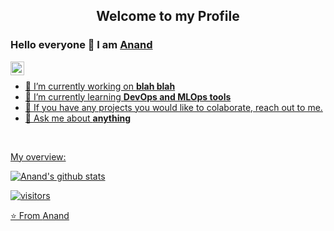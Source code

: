 <p align="center">
 <h2 align="center">Welcome to my Profile</h2>
</p>

### Hello everyone 👋 I am [Anand](https://github.com/gnzeleven)

<a href="https://www.linkedin.com/in/anandavigneshvs/">
  <img align="left" alt="TomasCostaK LinkedIn" width="22px" src="https://cdn.jsdelivr.net/npm/simple-icons@v3/icons/linkedin.svg" />
<!-- </a>
<a href="https://youtube.com">
  <img align="left" alt="TomasCostaK Youtube" width="22px" src="https://cdn.jsdelivr.net/npm/simple-icons@v3/icons/youtube.svg" />
</a>
<a href="https://medium.com">
  <img align="left" alt="TomasCostaK Medium" width="22px" src="https://cdn.jsdelivr.net/npm/simple-icons@v3/icons/medium.svg"/>
</a> -->

<div>
  
<br />
<p>

- 🔭 I’m currently working on **blah blah**
- 🌱 I’m currently learning **DevOps and MLOps tools**
- 👯 If you have any projects you would like to colaborate, reach out to me.
- 💬 Ask me about **anything**
<!-- - ⚡ Fun fact: Currently using **Machine Learning** to predict if I will pursue Machine Learning. -->

</h4>
</div>

<br />

<div><p>My overview: </p></div>

![Anand's github stats](https://github-readme-stats.vercel.app/api?username=gnzeleven&show_icons=true)
<br />

<!-- Optional Visitors badge: -->
![visitors](https://visitor-badge.laobi.icu/badge?page_id=gnzeleven.gnzeleven)

⭐️ From [Anand](https://github.com/gnzeleven) 

<br />
